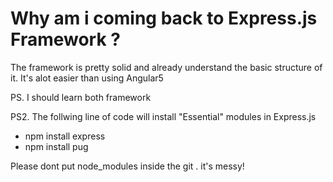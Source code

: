 # Why am i coming back to Express.js Framework ?
The framework is pretty solid and already understand the basic structure of it. It's alot easier than using Angular5

PS. I should learn both framework

PS2. The follwing line of code will install "Essential" modules in Express.js
- npm install express
- npm install pug

Please dont put node_modules inside the git . it's messy!